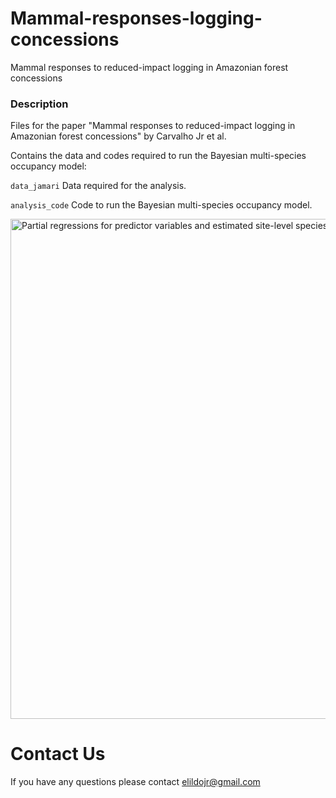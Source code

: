 # Mammal-responses-logging-concessions
Mammal responses to reduced-impact logging in Amazonian forest concessions


### Description

Files for the paper "Mammal responses to reduced-impact logging in Amazonian forest concessions" by Carvalho Jr et al.

Contains the data and codes required to run the Bayesian multi-species occupancy model:


```data_jamari``` Data required for the analysis.

```analysis_code``` Code to run the Bayesian multi-species occupancy model. 



<img src="Fig2.jpg" title="Partial regressions for predictor variables and estimated site-level species richness at Jamari National Forest" width="800">


# Contact Us
If you have any questions please contact <elildojr@gmail.com>
